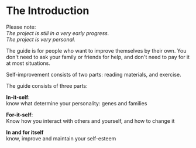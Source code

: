 # The Introduction

Please note:  
*The project is still in a very early progress.*  
*The project is very personal.*  


The guide is for people who want to improve themselves by their own. You don't need to ask your family or friends for help, and don't need to pay for it at most situations.  

Self-improvement consists of two parts: reading materials, and exercise.  


The guide consists of three parts:

**In-it-self**:   
know what determine your personality: genes and families

**For-it-self**:  
Know how you interact with others and yourself, and how to change it

**In and for itself**  
know, improve and maintain your self-esteem
